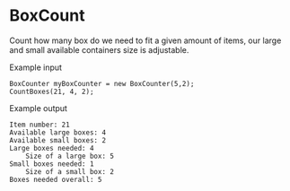 # BoxCount
Count how many box do we need to fit a given amount of items, our large and small available containers size is adjustable.


Example input

```
BoxCounter myBoxCounter = new BoxCounter(5,2);
CountBoxes(21, 4, 2);
```

Example output

```
Item number: 21
Available large boxes: 4
Available small boxes: 2
Large boxes needed: 4
    Size of a large box: 5
Small boxes needed: 1
    Size of a small box: 2
Boxes needed overall: 5
```
